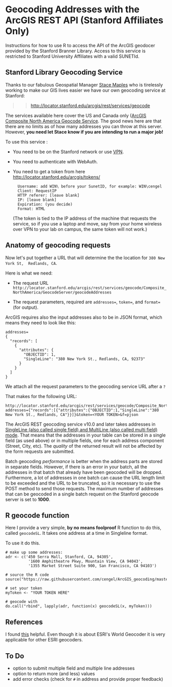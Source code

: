 # Geocoding Addresses with the ArcGIS REST API (Stanford Affiliates Only)

Instructions for how to use R to access the API of the ArcGIS geodocer provided by the Stanford Branner Library. Access to this service is restricted to Stanford University Affiliates with a valid SUNETId.


## Stanford Library Geocoding Service

Thanks to our fabulous Geospatial Manager [Stace Maples](https://library.stanford.edu/people/maples) who is tirelessly working to make our GIS lives easier we have our own geocoding service at Stanford:

>> http://locator.stanford.edu/arcgis/rest/services/geocode

The services available here cover the US and Canada only ([ArcGIS Composite North America Geocode Service](http://help.arcgis.com/en/data-appliance/4.0/help/basemap/content/na_address_locator_10.htm). The good news here are that there are no limits as of how many addresses you can throw at this server. However, **you need let Stace know if you are intending to run a major job!**

To use this service :

- You need to be on the Stanford network or use [VPN](https://uit.stanford.edu/service/vpn/).
- You need to authenticate with WebAuth.
- You need to get a token from here http://locator.stanford.edu/arcgis/tokens/

        Username: add WIN\ before your SunetID, for example: WIN\cengel
        Client: RequestIP
        HTTP referer: [leave blank]
        IP:	[leave blank]
        Expiration: (you decide)
        Format: HTML

    (The token is tied to the IP address of the machine that requests the service, so if you use a laptop and move, say from your home wireless over VPN to your lab on campus, the same token will not work.)


## Anatomy of geocoding requests

Now let's put together a URL that will determine the the location for `380 New York St,  Redlands, CA`.

Here is what we need:

- The request URL
    `http://locator.stanford.edu/arcgis/rest/services/geocode/Composite_NorthAmerica/GeocodeServer/geocodeAddresses`

- The request parameters, required are `addresses=`, `token=`, and `format=` (for output).

ArcGIS requires also the input addresses also to be in JSON format, which means they need to look like this:

    addresses=
    {
      "records": [
        {
          "attributes": {
            "OBJECTID": 1,
            "SingleLine": "380 New York St., Redlands, CA, 92373"
          }
        }
      ]
    }


We attach all the request parameters to the geocoding service URL after a `?`

That makes for the following URL:

    http://locator.stanford.edu/arcgis/rest/services/geocode/Composite_NorthAmerica/GeocodeServer/geocodeAddresses?addresses={"records":[{"attributes":{"OBJECTID":1,"SingleLine":"380 New York St., Redlands, CA"}}]}&token=<YOUR TOKEN>&f=pjson

The ArcGIS REST geocoding service v10.0 and later takes addresses in [SingleLine (also called single field) and MultiLine (also called multi field) mode](http://support.esri.com/technical-article/000011000). That means that the addresses in your table can be stored in a single field (as used above) or in multiple fields, one for each address component (Street, City, etc). The _quality_ of the returned result will not be affected by the form requests are submitted.

Batch geocoding _performance_ is better when the address parts are stored in separate fields. However, if there is an error in your batch, all the addresses in that batch that already have been geocoded will be dropped. Furthermore, a lot of addresses in one batch can cause the URL length limit to be exceeded and the URL to be truncated, so it is necessary to use the POST method to send those requests. The maximum number of addresses that can be geocoded in a single batch request on the Stanford geocode server is set to **1000**.

## R geocode function

Here I provide a very simple, **by no means foolproof** R function to do this, called `geocodeSL`. It takes one address at a time in Singleline format.

To use it do this.

    # make up some addresses:
    adr <- c('450 Serra Mall, Stanford, CA, 94305',
              '1600 Amphitheatre Pkwy, Mountain View, CA 94043',
              '1355 Market Street Suite 900, San Francisco, CA 94103')

    # source the R code
    source("https://raw.githubusercontent.com/cengel/ArcGIS_geocoding/master/SUL_gcFunctions.R")

    # set your token
    myToken <- "YOUR TOKEN HERE"

    # geocode with
    do.call("rbind", lapply(adr, function(x) geocodeSL(x, myToken)))


## References

I found [this](https://developers.arcgis.com/rest/geocode/api-reference/geocoding-geocode-addresses.htm) helpful. Even though it is about ESRI's World Geocoder it is very applicable for other ESRI geocoders.


## To Do
- option to submit multiple field and multiple line addresses
- option to return more (and less) values
- add error checks (check for `#` in address and provide proper feedback)
